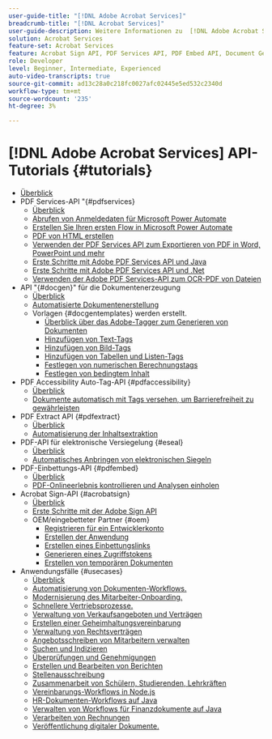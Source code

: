```yaml
---
user-guide-title: "[!DNL Adobe Acrobat Services]"
breadcrumb-title: "[!DNL Acrobat Services]"
user-guide-description: Weitere Informationen zu  [!DNL Adobe Acrobat Services]
solution: Acrobat Services
feature-set: Acrobat Services
feature: Acrobat Sign API, PDF Services API, PDF Embed API, Document Generation API, PDF Accessibility Auto-Tag API, PDF Electronic Seal API, PDF Extract API
role: Developer
level: Beginner, Intermediate, Experienced
auto-video-transcripts: true
source-git-commit: ad13c28a0c218fc0027afc02445e5ed532c2340d
workflow-type: tm+mt
source-wordcount: '235'
ht-degree: 3%

---
```



# [!DNL Adobe Acrobat Services] API-Tutorials {#tutorials}

+ [Überblick](overview.md)
+ PDF Services-API &quot;{#pdfservices}
   + [Überblick](pdfservices/overview-pdfservices.md)
   + [Abrufen von Anmeldedaten für Microsoft Power Automate](pdfservices/getting-credentials-power-automate.md)
   + [Erstellen Sie Ihren ersten Flow in Microsoft Power Automate](pdfservices/create-workflow-power-automate.md)
   + [PDF von HTML erstellen](pdfservices/createpdffromhtml.md)
   + [Verwenden der PDF Services API zum Exportieren von PDF in Word, PowerPoint und mehr](pdfservices/exportpdf.md)
   + [Erste Schritte mit Adobe PDF Services API und Java](pdfservices/gettingstartedjava.md)
   + [Erste Schritte mit Adobe PDF Services API und .Net](pdfservices/gettingstartednet.md)
   + [Verwenden der Adobe PDF Services-API zum OCR-PDF von Dateien](pdfservices/ocr.md)
+ API &quot;{#docgen}&quot; für die Dokumentenerzeugung
   + [Überblick](docgen/overview-docgen.md)
   + [Automatisierte Dokumentenerstellung](docgen/automate-doc-gen.md)
   + Vorlagen {#docgentemplates} werden erstellt.
      + [Überblick über das Adobe-Tagger zum Generieren von Dokumenten](docgen/taggeroverview.md)
      + [Hinzufügen von Text-Tags](docgen/taggeraddtexttags.md)
      + [Hinzufügen von Bild-Tags](docgen/taggeraddimagetags.md)
      + [Hinzufügen von Tabellen und Listen-Tags](docgen/taggertables.md)
      + [Festlegen von numerischen Berechnungstags](docgen/taggercalculations.md)
      + [Festlegen von bedingtem Inhalt](docgen/taggerconditional.md)
+ PDF Accessibility Auto-Tag-API {#pdfaccessibility}
   + [Überblick](pdfaccessibility/overview-accessibility.md)
   + [Dokumente automatisch mit Tags versehen, um Barrierefreiheit zu gewährleisten](pdfaccessibility/automatically-add-tags.md)
+ PDF Extract API {#pdfextract}
   + [Überblick](pdfextract/overview-extract.md)
   + [Automatisierung der Inhaltsextraktion](pdfextract/automate-content-extraction.md)
+ PDF-API für elektronische Versiegelung {#eseal}
   + [Überblick](pdfelectronicseal/overview-electronic-seal.md)
   + [Automatisches Anbringen von elektronischen Siegeln](pdfelectronicseal/automatically-apply-electronic-seal.md)
+ PDF-Einbettungs-API {#pdfembed}
   + [Überblick](pdfembed/overview-embed.md)
   + [PDF-Onlineerlebnis kontrollieren und Analysen einholen](pdfembed/controlpdfexperience.md)
+ Acrobat Sign-API {#acrobatsign}
   + [Überblick](acrobatsign/overview-sign.md)
   + [Erste Schritte mit der Adobe Sign API](acrobatsign/signapi.md)
   + OEM/eingebetteter Partner {#oem}
      + [Registrieren für ein Entwicklerkonto](acrobatsign/sign-up-developer-account.md)
      + [Erstellen der Anwendung](acrobatsign/creating-your-application.md)
      + [Erstellen eines Einbettungslinks](acrobatsign/creating-an-embed-link.md)
      + [Generieren eines Zugriffstokens](acrobatsign/generating-an-access-token.md)
      + [Erstellen von temporären Dokumenten](acrobatsign/creating-a-transient-document.md)
+ Anwendungsfälle {#usecases}
   + [Überblick](usecases/overview-usecases.md)
   + [Automatisierung von Dokumenten-Workflows.](usecases/automatelegalworkflows.md)
   + [Modernisierung des Mitarbeiter-Onboarding.](usecases/employeeonboarding.md)
   + [Schnellere Vertriebsprozesse.](usecases/acceleratesales.md)
   + [Verwaltung von Verkaufsangeboten und Verträgen](usecases/sales.md)
   + [Erstellen einer Geheimhaltungsvereinbarung](usecases/nda.md)
   + [Verwaltung von Rechtsverträgen](usecases/legal.md)
   + [Angebotsschreiben von Mitarbeitern verwalten](usecases/offer.md)
   + [Suchen und Indizieren](usecases/searching.md)
   + [Überprüfungen und Genehmigungen](usecases/reviews.md)
   + [Erstellen und Bearbeiten von Berichten](usecases/reportcreation.md)
   + [Stellenausschreibung](usecases/jobposting.md)
   + [Zusammenarbeit von Schülern, Studierenden, Lehrkräften](usecases/educationcollab.md)
   + [Vereinbarungs-Workflows in Node.js](usecases/agreementworkflowsnodejs.md)
   + [HR-Dokumenten-Workflows auf Java](usecases/hragreementworkflowsjava.md)
   + [Verwalten von Workflows für Finanzdokumente auf Java](usecases/financeworkflowsjava.md)
   + [Verarbeiten von Rechnungen](usecases/invoices.md)
   + [Veröffentlichung digitaler Dokumente.](usecases/ddppdfembedapi.md)

